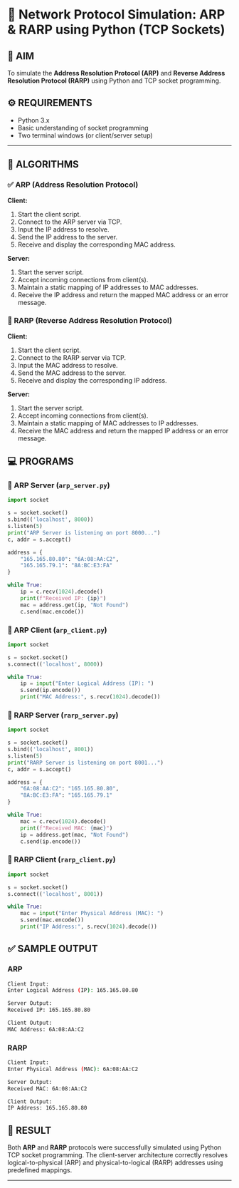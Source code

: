 # 🧠 Network Protocol Simulation: ARP & RARP using Python (TCP Sockets)



## 📌 AIM

To simulate the **Address Resolution Protocol (ARP)** and **Reverse Address Resolution Protocol (RARP)** using Python and TCP socket programming.



## ⚙️ REQUIREMENTS

- Python 3.x
- Basic understanding of socket programming
- Two terminal windows (or client/server setup)

---

## 🔁 ALGORITHMS

### ✅ ARP (Address Resolution Protocol)

**Client:**
1. Start the client script.
2. Connect to the ARP server via TCP.
3. Input the IP address to resolve.
4. Send the IP address to the server.
5. Receive and display the corresponding MAC address.

**Server:**
1. Start the server script.
2. Accept incoming connections from client(s).
3. Maintain a static mapping of IP addresses to MAC addresses.
4. Receive the IP address and return the mapped MAC address or an error message.



### 🔁 RARP (Reverse Address Resolution Protocol)

**Client:**
1. Start the client script.
2. Connect to the RARP server via TCP.
3. Input the MAC address to resolve.
4. Send the MAC address to the server.
5. Receive and display the corresponding IP address.

**Server:**
1. Start the server script.
2. Accept incoming connections from client(s).
3. Maintain a static mapping of MAC addresses to IP addresses.
4. Receive the MAC address and return the mapped IP address or an error message.



## 💻 PROGRAMS

### 🔗 ARP Server (`arp_server.py`)

```python
import socket

s = socket.socket()
s.bind(('localhost', 8000))
s.listen(5)
print("ARP Server is listening on port 8000...")
c, addr = s.accept()

address = {
    "165.165.80.80": "6A:08:AA:C2",
    "165.165.79.1": "8A:BC:E3:FA"
}

while True:
    ip = c.recv(1024).decode()
    print(f"Received IP: {ip}")
    mac = address.get(ip, "Not Found")
    c.send(mac.encode())
```



### 🔗 ARP Client (`arp_client.py`)

```python
import socket

s = socket.socket()
s.connect(('localhost', 8000))

while True:
    ip = input("Enter Logical Address (IP): ")
    s.send(ip.encode())
    print("MAC Address:", s.recv(1024).decode())
```



### 🔁 RARP Server (`rarp_server.py`)

```python
import socket

s = socket.socket()
s.bind(('localhost', 8001))
s.listen(5)
print("RARP Server is listening on port 8001...")
c, addr = s.accept()

address = {
    "6A:08:AA:C2": "165.165.80.80",
    "8A:BC:E3:FA": "165.165.79.1"
}

while True:
    mac = c.recv(1024).decode()
    print(f"Received MAC: {mac}")
    ip = address.get(mac, "Not Found")
    c.send(ip.encode())
```



### 🔁 RARP Client (`rarp_client.py`)

```python
import socket

s = socket.socket()
s.connect(('localhost', 8001))

while True:
    mac = input("Enter Physical Address (MAC): ")
    s.send(mac.encode())
    print("IP Address:", s.recv(1024).decode())
```



## ✅ SAMPLE OUTPUT

### ARP

```bash
Client Input:
Enter Logical Address (IP): 165.165.80.80

Server Output:
Received IP: 165.165.80.80

Client Output:
MAC Address: 6A:08:AA:C2
```

### RARP

```bash
Client Input:
Enter Physical Address (MAC): 6A:08:AA:C2

Server Output:
Received MAC: 6A:08:AA:C2

Client Output:
IP Address: 165.165.80.80
```


## 🧪 RESULT

Both **ARP** and **RARP** protocols were successfully simulated using Python TCP socket programming. The client-server architecture correctly resolves logical-to-physical (ARP) and physical-to-logical (RARP) addresses using predefined mappings.



---
